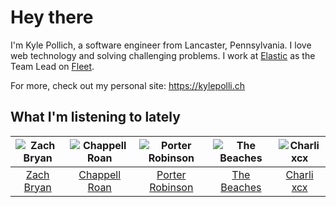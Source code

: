 # Hey there


I'm Kyle Pollich, a software engineer from Lancaster, Pennsylvania. I love web technology and solving challenging problems.
I work at [Elastic](https://www.elastic.co/) as the Team Lead on [Fleet](https://www.elastic.co/guide/en/fleet/current/fleet-overview.html).

For more, check out my personal site: https://kylepolli.ch

## What I'm listening to lately

<!-- begin artists -->
  |![Zach Bryan](https://i.scdn.co/image/ab6761610000f1784fd54df35bfcfa0fc9fc2da7)|![Chappell Roan](https://i.scdn.co/image/ab6761610000f178cde5a0d57c1b79de5fce6bee)|![Porter Robinson](https://i.scdn.co/image/ab6761610000f1781ac12dcb2cc4fc7c740c5e0c)|![The Beaches](https://i.scdn.co/image/ab6761610000f178303ef8ab95298de90806e9d9)|![Charli xcx](https://i.scdn.co/image/ab6761610000f178936885667ef44c306483c838)|
  |:---:|:---:|:---:|:---:|:---:|
  |[Zach Bryan](https://open.spotify.com/artist/40ZNYROS4zLfyyBSs2PGe2)|[Chappell Roan](https://open.spotify.com/artist/7GlBOeep6PqTfFi59PTUUN)|[Porter Robinson](https://open.spotify.com/artist/3dz0NnIZhtKKeXZxLOxCam)|[The Beaches](https://open.spotify.com/artist/6ws5XBA70XgeBpnLZhQBoy)|[Charli xcx](https://open.spotify.com/artist/25uiPmTg16RbhZWAqwLBy5)|
<!-- end artists -->
